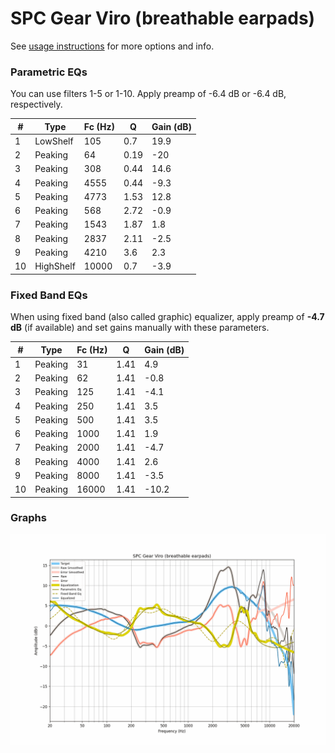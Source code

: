 # SPC Gear Viro (breathable earpads)
See [usage instructions](https://github.com/jaakkopasanen/AutoEq#usage) for more options and info.

### Parametric EQs
You can use filters 1-5 or 1-10. Apply preamp of -6.4 dB or -6.4 dB, respectively.

|   # | Type      |   Fc (Hz) |    Q |   Gain (dB) |
|-----|-----------|-----------|------|-------------|
|   1 | LowShelf  |       105 | 0.7  |        19.9 |
|   2 | Peaking   |        64 | 0.19 |       -20   |
|   3 | Peaking   |       308 | 0.44 |        14.6 |
|   4 | Peaking   |      4555 | 0.44 |        -9.3 |
|   5 | Peaking   |      4773 | 1.53 |        12.8 |
|   6 | Peaking   |       568 | 2.72 |        -0.9 |
|   7 | Peaking   |      1543 | 1.87 |         1.8 |
|   8 | Peaking   |      2837 | 2.11 |        -2.5 |
|   9 | Peaking   |      4210 | 3.6  |         2.3 |
|  10 | HighShelf |     10000 | 0.7  |        -3.9 |

### Fixed Band EQs
When using fixed band (also called graphic) equalizer, apply preamp of **-4.7 dB** (if available) and set gains manually with these parameters.

|   # | Type    |   Fc (Hz) |    Q |   Gain (dB) |
|-----|---------|-----------|------|-------------|
|   1 | Peaking |        31 | 1.41 |         4.9 |
|   2 | Peaking |        62 | 1.41 |        -0.8 |
|   3 | Peaking |       125 | 1.41 |        -4.1 |
|   4 | Peaking |       250 | 1.41 |         3.5 |
|   5 | Peaking |       500 | 1.41 |         3.5 |
|   6 | Peaking |      1000 | 1.41 |         1.9 |
|   7 | Peaking |      2000 | 1.41 |        -4.7 |
|   8 | Peaking |      4000 | 1.41 |         2.6 |
|   9 | Peaking |      8000 | 1.41 |        -3.5 |
|  10 | Peaking |     16000 | 1.41 |       -10.2 |

### Graphs
![](./SPC%20Gear%20Viro%20(breathable%20earpads).png)
